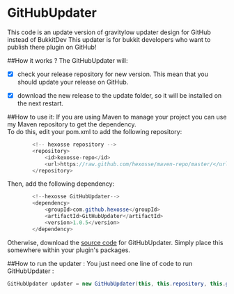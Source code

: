# GitHubUpdater
This code is an update version of gravitylow updater design for GitHub instead of BukkitDev
This updater is for bukkit developers who want to publish there plugin on GitHub!


##How it works ?
The GitHubUpdater will:
- [x] check your release repository for new version. This mean that you should update your release on GitHub.
- [x] download the new release to the update folder, so it will be installed on the next restart.


##How to use it:
If you are using Maven to manage your project you can use my Maven repository to get the dependency.<br>
To do this, edit your pom.xml to add the following repository:
```java
        <!-- hexosse repository -->
        <repository>
            <id>kexosse-repo</id>
            <url>https://raw.github.com/hexosse/maven-repo/master/</url>
        </repository>
```
Then, add the following dependency:
```java
        <!--hexosse GitHubUpdater-->
        <dependency>
            <groupId>com.github.hexosse</groupId>
            <artifactId>GitHubUpdater</artifactId>
            <version>1.0.5</version>
        </dependency>
```
Otherwise, download the [source code](https://github.com/hexosse/GitHubUpdater/tree/master/src/main/java/com/github/hexosse/githubupdater) for GitHubUpdater. Simply place this somewhere within your plugin's packages.


##How to run the updater :
You just need one line of code to run GitHubUpdater :
```java
GitHubUpdater updater = new GitHubUpdater(this, this.repository, this.getFile(), GitHubUpdater.UpdateType.DEFAULT, true);
```
